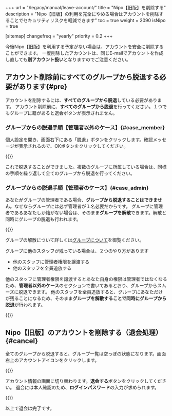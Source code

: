 +++
url = "/legacy/manual/leave-account/"
title = "Nipo【旧版】を削除する"
description = "Nipo【旧版】の利用を完全にやめる場合はアカウントを削除することでセキュリティリスクを軽減できます"
toc = true
weight = 2090
isNipo = true

[sitemap]
  changefreq = "yearly"
  priority = 0.2
+++

今後Nipo【旧版】を利用する予定がない場合は、アカウントを安全に削除することができます。
一度削除したアカウントは、同じE-mailでアカウントを作成し直しても**別アカウント扱い**となりますのでご注意ください。

## アカウント削除前にすべてのグループから脱退する必要があります{#pre}

アカウントを削除するには、**すべてのグループから脱退**している必要があります。
アカウント削除前に、**すべてのグループから脱退**を行ってください。１つでもグループに籍があると退会ボタンが表示されません。

### グループからの脱退手順【管理者以外のケース】{#case_member}

個人設定を開き、画面右下にある「脱退」ボタンをクリックします。確認メッセージが表示されるので、OKボタンをクリックしてください。

{{<iTablet filename="img/leaveroom" msg="グループから脱退します" alice="ok">}}

これで脱退することができました。複数のグループに所属している場合は、同様の手順を繰り返して全てのグループから脱退を行ってください。

### グループからの脱退手順【管理者のケース】{#case_admin}

あなたがグループの管理者である場合、**グループから脱退することはできません**。なぜならグループには必ず管理者が１名必要だからです。
グループに管理者であるあなたしか籍がない場合は、そのまま**グループを解散**できます。解散と同時にグループの脱退も行われます。

{{<iTablet filename="img/groupdelete" msg="グループを解散します" alice="ok">}}

グループの解散について詳しくは[グループについて](/legacy/manual/group/)を御覧ください。

グループに他のスタッフが残っている場合は、２つのやり方があります

- 他のスタッフに管理者権限を譲渡する
- 他のスタッフを全員追放する

他のスタッフに管理者権限を譲渡するとあなた自身の権限は管理者ではなくなるため、**管理者以外のケース**のセクションで書いてあるとおり、グループからスムーズに脱退できます。
他のスタッフを全員追放すると、グループにあなただけが残ることになるため、そのまま**グループを解散することで同時にグループから脱退**が行われます。

{{<iTablet filename="img/accountRank" msg="管理者の権限を他のスタッフに譲渡するか追放します" alice="ok">}}

## Nipo【旧版】のアカウントを削除する（退会処理）{#cancel}

全てのグループから脱退すると、グループ一覧は空っぽの状態になります。画面右上のアカウントアイコンをクリックします。

{{<iTablet filename="img/blank" msg="アカウント画面を表示する" alice="ok">}}

アカウント情報の画面に切り替わります。**退会する**ボタンをクリックしてください。
退会には本人確認のため、**ログインパスワード**の入力が求められます。

{{<iTablet filename="img/deleteAccount" msg="退会する" alice="ok">}}

以上で退会は完了です。
